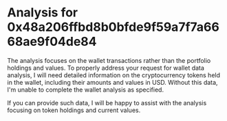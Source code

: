 # Analysis for 0x48a206ffbd8b0bfde9f59a7f7a6668ae9f04de84

The analysis focuses on the wallet transactions rather than the portfolio holdings and values. To properly address your request for wallet data analysis, I will need detailed information on the cryptocurrency tokens held in the wallet, including their amounts and values in USD. Without this data, I'm unable to complete the wallet analysis as specified.

If you can provide such data, I will be happy to assist with the analysis focusing on token holdings and current values.
